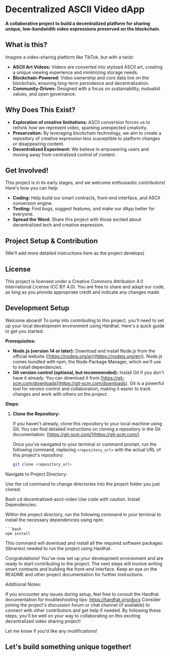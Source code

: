 # Decentralized ASCII Video dApp

**A collaborative project to build a decentralized platform for sharing unique, low-bandwidth video expressions preserved on the blockchain.**

## What is this?

Imagine a video-sharing platform like TikTok, but with a twist:

* **ASCII Art Videos:** Videos are converted into stylized ASCII art, creating a unique viewing experience and minimizing storage needs.
* **Blockchain-Powered:** Video ownership and core data live on the blockchain, ensuring long-term persistence and decentralization. 
* **Community-Driven:** Designed  with a focus on sustainability, mutualist values, and open governance.

## Why Does This Exist?

* **Exploration of creative limitations:**  ASCII conversion forces us to rethink how we represent video, sparking unexpected creativity.
* **Preservation:**  By leveraging blockchain technology, we aim to create a repository of creative expression less susceptible to platform changes or disappearing content.
* **Decentralized Experiment:**  We believe in empowering users and moving away from centralized control of content.

## Get Involved!

This project is in its early stages, and we welcome enthusiastic contributors! Here's how you can help:

* **Coding:** Help build our smart contracts, front-end interface, and ASCII conversion engine.
* **Testing:**  Find bugs, suggest features, and make our dApp better for everyone.
* **Spread the Word:** Share this project with those excited about decentralized tech and creative expression.

## Project Setup & Contribution

(We'll add more detailed instructions here as the project develops)

## License

This project is licensed under a Creative Commons Attribution 4.0 International License (CC BY 4.0). You are free to share and adapt our code, as long as you provide appropriate credit and indicate any changes made.

## Development Setup

Welcome aboard! To jump into contributing to this project, you'll need to set up your local development environment using Hardhat. Here's a quick guide to get you started:

**Prerequisites:**

* **Node.js (version 14 or later):** Download and install Node.js from the official website ([https://nodejs.org/en](https://nodejs.org/en)). Node.js comes bundled with npm, the Node Package Manager, which we'll use to install dependencies.
* **Git version control (optional, but recommended):** Install Git if you don't have it already. You can download it from [https://git-scm.com/downloads](https://git-scm.com/downloads). Git is a powerful tool for version control and collaboration, making it easier to track changes and work with others on the project.

**Steps:**

1. **Clone the Repository:**

   If you haven't already, clone this repository to your local machine using Git. You can find detailed instructions on cloning a repository in the Git documentation: [https://git-scm.com/](https://git-scm.com/)

   Once you've navigated to your terminal or command prompt, run the following command, replacing `<repository_url>` with the actual URL of this project's repository:

   ```bash
   git clone <repository_url>
Navigate to Project Directory:

Use the cd command to change directories into the project folder you just cloned:

Bash
cd decentralized-ascii-video
Use code with caution.
Install Dependencies:

Within the project directory, run the following command in your terminal to install the necessary dependencies using npm:

    ```bash
    npm install


This command will download and install all the required software packages (libraries) needed to run the project using Hardhat.

Congratulations! You've now set up your development environment and are ready to start contributing to the project. The next steps will involve writing smart contracts and building the front-end interface. Keep an eye on the README and other project documentation for further instructions.

Additional Notes:

If you encounter any issues during setup, feel free to consult the Hardhat documentation for troubleshooting tips: https://hardhat.org/docs
Consider joining the project's discussion forum or chat channel (if available) to connect with other contributors and get help if needed.
By following these steps, you'll be well on your way to collaborating on this exciting decentralized video sharing project!


Let me know if you'd like any modifications!
## Let's build something unique together! 